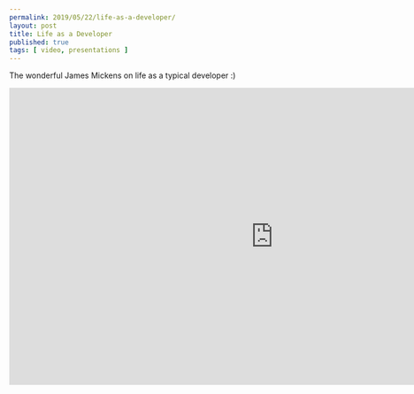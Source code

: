 ```yaml
---
permalink: 2019/05/22/life-as-a-developer/
layout: post
title: Life as a Developer
published: true 
tags: [ video, presentations ]
---
```


The wonderful James Mickens on life as a typical developer :)

<iframe width="954" height="537" src="https://www.youtube.com/embed/7Nj9ZjwOdFQ" frameborder="0" allow="accelerometer; autoplay; encrypted-media; gyroscope; picture-in-picture" allowfullscreen></iframe>
